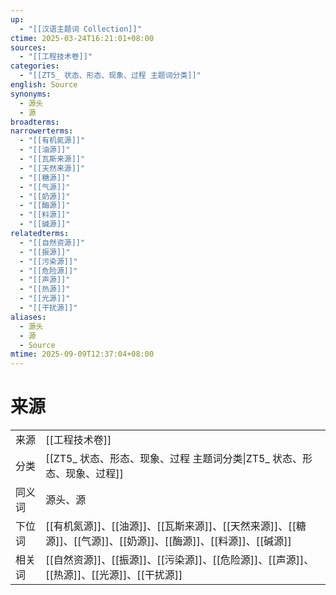 ```yaml
---
up:
  - "[[汉语主题词 Collection]]"
ctime: 2025-03-24T16:21:01+08:00
sources:
  - "[[工程技术卷]]"
categories:
  - "[[ZT5_ 状态、形态、现象、过程 主题词分类]]"
english: Source
synonyms:
  - 源头
  - 源
broadterms:
narrowerterms:
  - "[[有机氮源]]"
  - "[[油源]]"
  - "[[瓦斯来源]]"
  - "[[天然来源]]"
  - "[[糖源]]"
  - "[[气源]]"
  - "[[奶源]]"
  - "[[酶源]]"
  - "[[料源]]"
  - "[[碱源]]"
relatedterms:
  - "[[自然资源]]"
  - "[[振源]]"
  - "[[污染源]]"
  - "[[危险源]]"
  - "[[声源]]"
  - "[[热源]]"
  - "[[光源]]"
  - "[[干扰源]]"
aliases:
  - 源头
  - 源
  - Source
mtime: 2025-09-09T12:37:04+08:00
---
```


# 来源

| | |
| --- | --- |
| 来源 | [[工程技术卷]] |
| 分类 | [[ZT5_ 状态、形态、现象、过程 主题词分类\|ZT5_ 状态、形态、现象、过程]] |
| 同义词 | 源头、源 |
| 下位词 | [[有机氮源]]、[[油源]]、[[瓦斯来源]]、[[天然来源]]、[[糖源]]、[[气源]]、[[奶源]]、[[酶源]]、[[料源]]、[[碱源]] |
| 相关词 | [[自然资源]]、[[振源]]、[[污染源]]、[[危险源]]、[[声源]]、[[热源]]、[[光源]]、[[干扰源]] |
